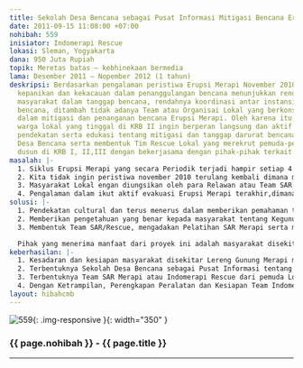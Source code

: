 ```yaml
---
title: Sekolah Desa Bencana sebagai Pusat Informasi Mitigasi Bencana Erupsi Merapi
date: 2011-09-15 11:08:00 +07:00
nohibah: 559
inisiator: Indomerapi Rescue
lokasi: Sleman, Yogyakarta
dana: 950 Juta Rupiah
topik: Meretas batas – kebhinekaan bermedia
lama: Desember 2011 – Nopember 2012 (1 tahun)
deskripsi: Berdasarkan pengalaman peristiwa Erupsi Merapi November 2010, terjadinya
  kepanikan dan kekacauan dalam penanggulangan bencana menunjukkan rendahnya kesadaran/kesiapan
  masyarakat dalam tanggap bencana, rendahnya koordinasi antar instansi dalam mitigasi
  bencana, ditambah tidak adanya Team atau Organisai Lokal yang berkonsentrasi Khusus
  dalam mitigasi dan penanganan bencana Erupsi Merapi. Oleh karena itu, kami sebagai
  warga lokal yang tinggal di KRB II ingin berperan langsung dan aktif dalam melakukan
  pendekatan serta edukasi tentang mitigasi dan tanggap darurat bencana melalui Sekolah
  Desa Bencana serta membentuk Tim Rescue Lokal yang merekrut pemuda-pemuda di setiap
  dusun di KRB I, II,III dengan bekerjasama dengan pihak-pihak terkait.
masalah: |-
  1. Siklus Erupsi Merapi yang secara Periodik terjadi hampir setiap 4 tahun sekali banyak menimbulkan dampak kerugian bagi Masyarakat disekitar Lereng Gunung Merapi.
  2. Kita tidak ingin peristiwa november 2010 terulang kembali dimana masyarakat lebih mempercayai hal-hal mistis/tahayul daripada informasi ilmiah yang dikeluarkan BNPB yang mengakibatkan jatuhnya banyak korban jiwa.
  3. Masyarakat Lokal engan diungsikan oleh para Relawan atau Team SAR yang datang dari berbagai daerah bahkan luar negri, karena penduduk lokal merasa lebih tahu tentang seluk-beluk Merapi di banding orang dari luar daerah, untuk itu kami sebagai Pemuda lokal akan ikut aktif menyadarkan dan mengevakuasi masyarakat lokal dilingkungan kami dengan pendekatan kekeluargaan dan kemasyarakatan bersama ketika aktifitas Gunung Merapi meningkat atau membahayakan.
  4. Pengalaman dalam ikut aktif evakuasi Erupsi Merapi terakhir,dimana jalur-jalur atau jalan evakuasi banyak yang terhalang oleh Pepohonan, terutama Pohon Salak Pondoh dan Bambu yang roboh ditengah jalan menjadi kendala proses evakuasi krn kendaraan evakuasi tidak dapat melaluinya, dengan bekerjasama penduduk/pemuda lokal yang lebih mengetahui jalan tembus/jalur alternatif yang aman dan dapat ditembus sebagai pemandu bagi Relawan atau Team SAR dari luar daerah.
solusi: |-
  1. Pendekatan cultural dan terus menerus dalam memberikan pemahaman tentang edukasi manajemen bencana agar lebih siap dalam menghadapi , sebelum, saat dan setelah terjadi bencana.
  2. Memberikan pengetahuan yang benar kepada masyarakat tentang Kegunungapian mulai usia dini melalui Sekolah Desa Bencana yang akan menjadi Pusat Informasi dan Pusat Study tentang Gunung Merapi bagi Masyarakat yang tinggal disekitar Lereng Gunung Merapi maupun Masyarakat umum dari berbagai daerah yang ingin belajar dalam Penanganan Mitigasi Bencana khususnya tentang gunung berapi yang banyak terdapat di Indonesia.
  3. Membentuk Team SAR/Rescue, mengadakan Pelatihan SAR Merapi serta melengkapi sarana dan Prasarana Team SAR, yang direkrut dari perwakilan/tokoh Pemuda Lokal dari seluruh dusun yang masuk dalam KRB I, II, III, sehingga saat diperlukan mereka akan dapat dengan mudah menyadarkan keluarganya untuk mengikuti anjuran pemerintah/BNPB.

  Pihak yang menerima manfaat dari proyek ini adalah masyarakat disekitar Lereng Gunung Merapi mencakup 4 Kabupaten: Sleman, Magelang, Klaten dan Boyolali. Khususnya Masyarakat Sleman yang berbatasab langsung dengan puncak Merapi dan tinggal di KRB I, II, III, yaitu masyarakat yang tinggal di 3 Kecamatan: Turi, Pakem dan Cangkringan. Lebih Khusus lagi Masyarakat Turi yang tinggal di Desa/Kalurahan Wonokerto yang merupakan Desa/ Kalurahan teratas yang berbatasan langsung dengan puncak Merapi, seperti yang ditempati oleh pengusul dari Kenteng, Wonokerto, Turi, Sleman, dengan Jumlah Penduduk di Kalurahan Wonokerto sebanyak 8.000 orang lebih.
keberhasilan: |-
  1. Kesadaran dan kesiapan masyarakat disekitar Lereng Gunung Merapi menghadapi Erupsi Merapi atau berbagai bencana dengan siklus alamiah Gunung Merapi.
  2. Terbentuknya Sekolah Desa Bencana sebagai Pusat Informasi tentang Mitigasi Bencana Erupsi Merapi, sebagi media penyampai informasi dari Pemerintah/BNPB ke Masyarakat Lokal.
  3. Terbentuknya Team SAR Merapi atau Indomerapi Rescue dari pemuda Lokal, sekaligus sebagai Garda depan dalam Penanganan Mitigasi Bencana dan Tanggap Darurat serta Pemandu bagi Relawan atau SAR dari luar daerah.
  4. Dengan Ketrampilan, Perengkapan Peralatan dan Kesiapan Team Indomerapi Rescue untuk dikirim ke daerah lain diseluruh Indonesia yang mengalami bencana alam.
layout: hibahcmb
---
```


![559](/static/img/hibahcmb/559.png){: .img-responsive }{: width="350" }

### {{ page.nohibah }} - {{ page.title }}

---
